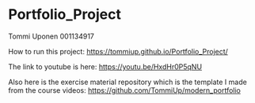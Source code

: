 # Portfolio_Project
Tommi Uponen 001134917

How to run this project:
https://tommiup.github.io/Portfolio_Project/

The link to youtube is here:
https://youtu.be/HxdHr0P5qNU

Also here is the exercise material repository which is the template I made from the course videos:
https://github.com/TommiUp/modern_portfolio
